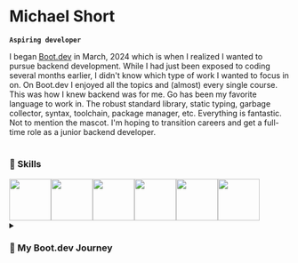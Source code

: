 # Michael Short
**`Aspiring developer`**

I began [Boot.dev](https://www.boot.dev/tracks/backend) in March, 2024 which is when I realized I wanted to pursue backend development. While I had just been exposed to coding several months earlier, I didn't know which type of work I wanted to focus in on. On Boot.dev I enjoyed all the topics and (almost) every single course. This was how I knew backend was for me. Go has been my favorite language to work in. The robust standard library, static typing, garbage collector, syntax, toolchain, package manager, etc. Everything is fantastic. Not to mention the mascot. I'm hoping to transition careers and get a full-time role as a junior backend developer.

#

### 🚀 Skills
<div style='display: flex'>
<img width='75px' src="https://cdn.jsdelivr.net/gh/devicons/devicon@latest/icons/go/go-original.svg" />
<img width='75px' src="https://cdn.jsdelivr.net/gh/devicons/devicon@latest/icons/git/git-original.svg" />
<img width='75px' src="https://cdn.jsdelivr.net/gh/devicons/devicon@latest/icons/docker/docker-original.svg" />
<img width='75px' src="https://cdn.jsdelivr.net/gh/devicons/devicon@latest/icons/python/python-original.svg" />
<img width='75px' src="https://cdn.jsdelivr.net/gh/devicons/devicon@latest/icons/javascript/javascript-original.svg" />
<img width='75px' src="https://cdn.jsdelivr.net/gh/devicons/devicon@latest/icons/linux/linux-original.svg" />          
</div>

<details>
  <summary><h3>📖 My Boot.dev Journey</h3></summary>
    <p>
      The majority of my learning has come from Boot.dev. It's by far my favorite resource after having tried some others in the past, namely Coursera and Codecademy. These felt more superficial and didn't teach me the foundational computer science concepts that Boot.dev dedicates half of its learning path to. I love how I was forced to actually write code the entire time. The game element was not necessary to me, but sort of just icing on the cake. I only cared about a quality resource that was well-structured and taught me what I needed to know without extra fluff. I knew I could trust it as a resource since ThePrimeagen recommended it and I was watching him occasionally. 
    </p>
    <p>
      The path is split into two halves, computer science and backend-specific concepts. It started off easy with some Python which I had briefly covered before, but then quickly became significantly harder. I want to say it took me around 8 months to complete it, however I had to go back and review concepts many times. I even re-read and completed certain projects and courses multiple times. For me, I need repeated exposure before I can grasp certain concepts, especially ones that are particularly abstract. All in all, after completing the entire pathway, reviewing, and building projects, it's nearing one year. I am so thankful for Boot.dev, as it got tiresome dabbling in the endless resources available online (Coursera, Codecademy, Edx, Udemy to name a few). Having an all-in-one, vetted, progressive resource kept me on track and motivated the entire time.
    </p>
</details>
